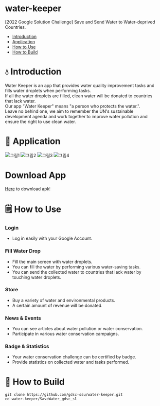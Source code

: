 # water-keeper
[2022 Google Solution Challenge] Save and Send Water to Water-deprived Countries.
* [Introduction](#Introduction)
* [Application](#Application)
* [How to Use](#How-to-Use)
* [How to Build](#How-to-Build)

# :droplet: Introduction
Water Keeper is an app that provides water quality improvement tasks and fills water droplets when performing tasks.  
If all the water droplets are filled, clean water will be donated to countries that lack water.  
Our app "Water Keeper" means "a person who protects the water.".    
Leave no behind one, we aim to remember the UN's sustainable development agenda and work together to improve water pollution and ensure the right to use clean water.

# 📱 Application
![그림1](https://user-images.githubusercontent.com/33739448/160980209-c4f264ef-909c-436b-b6cc-2f1c3e9c5440.png)
![그림2](https://user-images.githubusercontent.com/33739448/160980215-fb0815cd-127a-48f9-adaf-90e9352bcedf.png)
![그림3](https://user-images.githubusercontent.com/33739448/160980222-1c235e58-688d-43e2-9938-93987ff9acac.png)
![그림4](https://user-images.githubusercontent.com/33739448/160980316-6349a78a-2426-4db6-9348-ddacb9b06545.png)

# Download App
[Here](https://drive.google.com/file/d/1n_qNRKgqexW_AE5STQbTV3DTXtlIhEEa/view?usp=sharing) to download apk!

# 🗒️ How to Use
### Login
* Log in easily with your Google Account.

### Fill Water Drop
* Fill the main screen with water droplets.
* You can fill the water by performing various water-saving tasks.
* You can send the collected water to countries that lack water by touching water droplets.

### Store
* Buy a variety of water and environmental products.
* A certain amount of revenue will be donated.

### News & Events
* You can see articles about water pollution or water conservation.
* Participate in various water conservation campaigns.

### Badge & Statistics
* Your water conservation challenge can be certified by badge.
* Provide statistics on collected water and tasks performed.

# :wrench: How to Build
```
git clone https://github.com/gdsc-ssu/water-keeper.git  
cd water-keeper/SaveWater_gdsc_sl
```
